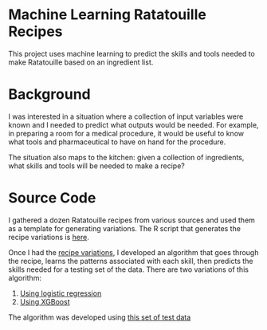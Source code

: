 # Machine Learning Ratatouille Recipes

This project uses machine learning to predict the skills and tools needed to make Ratatouille based on an ingredient list.

# Background

I was interested in a situation where a collection of input variables were known and I needed to predict what outputs would be needed. For example, in preparing a room for a medical procedure, it would be useful to know what tools and pharmaceutical to have on hand for the procedure.

The situation also maps to the kitchen: given a collection of ingredients, what skills and tools will be needed to make a recipe?

# Source Code

I gathered a dozen Ratatouille recipes from various sources and used them as a template for generating variations. The R script that generates the recipe variations is [here](/src/Recipe_Generator.Rmd).

Once I had the [recipe variations](/data/generated_recipes.csv), I developed an algorithm that goes through the recipe, learns the patterns associated with each skill, then predicts the skills needed for a testing set of the data. There are two variations of this algorithm:

1. [Using logistic regression](/src/Recipe_Predictions.Rmd)
2. [Using XGBoost](/src/Recipe_Predictions_xgboost.Rmd)

The algorithm was developed using [this set of test data](/src/Recipe_ML_testing.Rmd)
